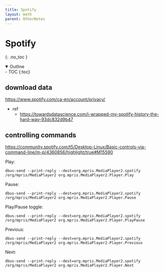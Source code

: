 ```yaml
---
title: Spotify
layout: meth
parent: OtherNotes
---
```

# Spotify
{: .no_toc }

<details open markdown="block">
  <summary>
    Outline
  </summary>
- TOC
{:toc}
</details>

## download data
https://www.spotify.com/ca-en/account/privacy/
- ref
	- https://towardsdatascience.com/i-wrapped-my-spotify-history-the-hard-way-93dc832d9b47

## controlling commands
<https://community.spotify.com/t5/Desktop-Linux/Basic-controls-via-command-line/m-p/4360856/highlight/true#M15590>

Play:
```
dbus-send --print-reply --dest=org.mpris.MediaPlayer2.spotify /org/mpris/MediaPlayer2 org.mpris.MediaPlayer2.Player.Play
```

Pause:
```
dbus-send --print-reply --dest=org.mpris.MediaPlayer2.spotify /org/mpris/MediaPlayer2 org.mpris.MediaPlayer2.Player.Pause
```

Play/Pause toggle:
```
dbus-send --print-reply --dest=org.mpris.MediaPlayer2.spotify /org/mpris/MediaPlayer2 org.mpris.MediaPlayer2.Player.PlayPause
```

Previous:
```
dbus-send --print-reply --dest=org.mpris.MediaPlayer2.spotify /org/mpris/MediaPlayer2 org.mpris.MediaPlayer2.Player.Previous
```

Next:
```
dbus-send --print-reply --dest=org.mpris.MediaPlayer2.spotify /org/mpris/MediaPlayer2 org.mpris.MediaPlayer2.Player.Next
```